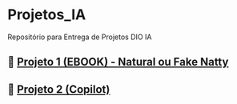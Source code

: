 # Projetos_IA
Repositório para Entrega de Projetos DIO IA

## 📒 [Projeto 1 (EBOOK) - Natural ou Fake Natty](https://github.com/Car-Lopes/Projetos_IA/tree/master/Projeto%201%20-%20Natural%20ou%20Fake%20Natty)

## 📒 [Projeto 2 (Copilot) ](https://github.com/Car-Lopes/Projetos_IA/tree/master/Projeto%202%20-%20Copilot)

